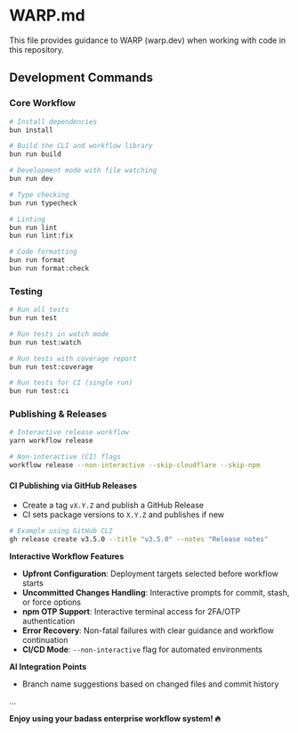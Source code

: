 # WARP.md

This file provides guidance to WARP (warp.dev) when working with code in this repository.

## Development Commands

### Core Workflow
```bash
# Install dependencies
bun install

# Build the CLI and workflow library
bun run build

# Development mode with file watching
bun run dev

# Type checking
bun run typecheck

# Linting
bun run lint
bun run lint:fix

# Code formatting
bun run format
bun run format:check
```

### Testing
```bash
# Run all tests
bun run test

# Run tests in watch mode
bun run test:watch

# Run tests with coverage report
bun run test:coverage

# Run tests for CI (single run)
bun run test:ci
```

### Publishing & Releases
```bash
# Interactive release workflow
yarn workflow release

# Non-interactive (CI) flags
workflow release --non-interactive --skip-cloudflare --skip-npm
```

#### CI Publishing via GitHub Releases
- Create a tag `vX.Y.Z` and publish a GitHub Release
- CI sets package versions to `X.Y.Z` and publishes if new

```bash
# Example using GitHub CLI
gh release create v3.5.0 --title "v3.5.0" --notes "Release notes"
```

**Interactive Workflow Features**
- **Upfront Configuration**: Deployment targets selected before workflow starts
- **Uncommitted Changes Handling**: Interactive prompts for commit, stash, or force options
- **npm OTP Support**: Interactive terminal access for 2FA/OTP authentication
- **Error Recovery**: Non-fatal failures with clear guidance and workflow continuation
- **CI/CD Mode**: `--non-interactive` flag for automated environments

**AI Integration Points**
- Branch name suggestions based on changed files and commit history

...

**Enjoy using your badass enterprise workflow system! 🔥**
